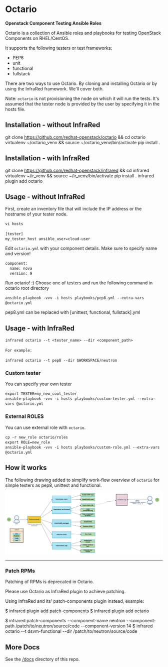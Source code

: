 # Octario

**Openstack Component Testing Ansible Roles**

Octario is a collection of Ansible roles and playbooks for testing OpenStack Components on RHEL/CentOS.

It supports the following testers or test frameworks:

* PEP8
* unit
* functional
* fullstack


There are two ways to use Octario. By cloning and installing Octario or by using the InfraRed framework.
We'll cover both.

Note: `octario` is not provisioning the node on which it will run the tests. It's assumed
      that the tester node is provided by the user by specifying it in the hosts file.

## Installation - without InfraRed

git clone https://github.com/redhat-openstack/octario && cd octario
virtualenv ~/octario_venv && source ~/octario_venv/bin/activate
pip install .

## Installation - with InfraRed

git clone https://github.com/redhat-openstack/infrared && cd infrared
virtualenv ~/ir_venv && source ~/ir_venv/bin/activate
pip install .
infrared plugin add octario

## Usage - without InfraRed

First, create an inventory file that will include the IP address or the hostname of your tester node.

```
vi hosts

[tester]
my_tester_host ansible_user=cloud-user
```

Edit `octario.yml` with your component details. Make sure to specify name and version!

```
component:
  name: nova
  version: 9
```

Run octario! :)
Choose one of testers and run the following command in octario root directory

```
ansible-playbook -vvv -i hosts playbooks/pep8.yml --extra-vars @octario.yml
```

pep8.yml can be replaced with [unittest, functional, fullstack].yml

## Usage - with InfraRed

```
infrared octario --t <tester_name> --dir <component_path>

For example:

infrared octario --t pep8 --dir $WORKSPACE/neutron
```


### Custom tester

You can specify your own tester

```
export TESTER=my_new_cool_tester
ansible-playbook -vvv -i hosts playbooks/custom-tester.yml --extra-vars @octario.yml
```

### External ROLES

You can use external role with `octario`.

```
cp -r new_role octario/roles
export ROLE=new_role
ansible-playbook -vvv -i hosts playbooks/custom-role.yml --extra-vars @octario.yml
```

## How it works

The following drawing added to simplify work-flow overview of `octario` for simple testers
as pep8, unittest and functional.

<div align="center"><img src="./doc/octario_workflow.png" alt="Octario work-flow"></div><hr />

### Patch RPMs

Patching of RPMs is deprecated in Octario.

Please use Octario as InfraRed plugin to achieve patching.

Using InfraRed and its' patch-components plugin instead, example:

 $ infrared plugin add patch-components
 $ infrared plugin add octario

 $ infrared patch-components --component-name neutron --component-path /patch/to/neutron/source/code --component-version 14
 $ infrared octario --t dsvm-functional --dir /patch/to/neutron/source/code

## More Docs

See the [/docs](https://github.com/redhat-openstack/octario/tree/master/docs) directory of this repo.
